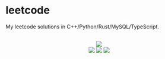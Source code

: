 # leetcode
My leetcode solutions in C++/Python/Rust/MySQL/TypeScript.

<div align="center">
<br/>
<img src="https://img.shields.io/badge/Solved-782/3294%20=%2023%25-blue.svg?style=flat-square" />
<br/>
<img src="https://img.shields.io/badge/Easy-307/826-5CB85D.svg?style=flat-square" />
<img src="https://img.shields.io/badge/Medium-375/1723-F0AE4E.svg?style=flat-square" />
<img src="https://img.shields.io/badge/Hard-100/745-D95450.svg?style=flat-square" />
</div>